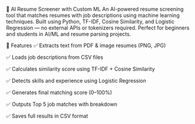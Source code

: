 🤖 AI Resume Screener with Custom ML
An AI-powered resume screening tool that matches resumes with job descriptions using machine learning techniques. Built using Python, TF-IDF, Cosine Similarity, and Logistic Regression — no external APIs or tokenizers required. Perfect for beginners and students in AI/ML and resume parsing projects.

📌 Features
✅ Extracts text from PDF & image resumes (PNG, JPG)

✅ Loads job descriptions from CSV files

✅ Calculates similarity score using TF-IDF + Cosine Similarity

✅ Detects skills and experience using Logistic Regression

✅ Generates final matching score (0–100%)

✅ Outputs Top 5 job matches with breakdown

✅ Saves full results in CSV format
